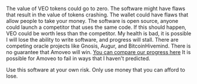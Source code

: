 The value of VEO tokens could go to zero.
The software might have flaws that result in the value of tokens crashing.
The wallet could have flaws that allow people to take your money.
The software is open source, anyone could launch a competitor that uses the same code. If this should happen, VEO could be worth less than the competitor.
My health is bad, it is possible I will lose the ability to write software, and progress will stall.
There are competing oracle projects like Gnosis, Augur, and BitcoinHivemind. There is no guarantee that Amoveo will win. [You can compare our progress here](progress_reports/README.md) 
It is possible for Amoveo to fail in ways that I haven't predicted.

Use this software at your own risk.
Only use money that you can afford to lose.
